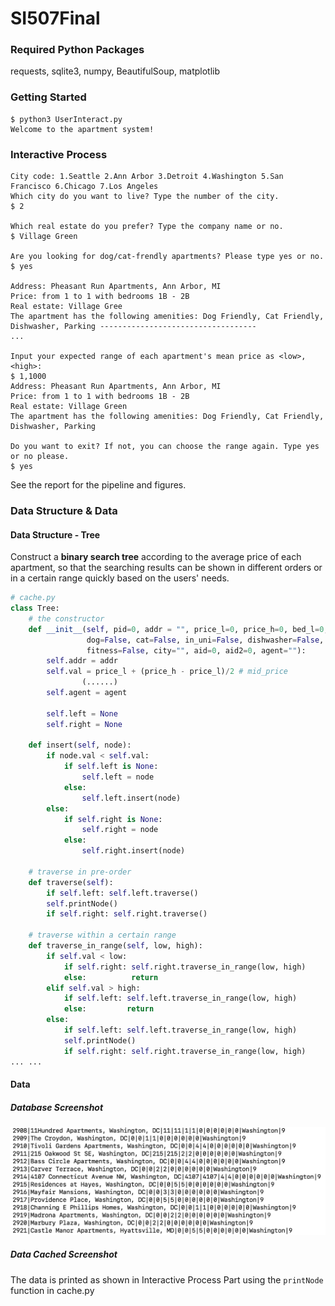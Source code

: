 # SI507Final

### Required Python Packages
requests, sqlite3, numpy, BeautifulSoup, matplotlib

### Getting Started
```
$ python3 UserInteract.py
Welcome to the apartment system!
```

### Interactive Process
```
City code: 1.Seattle 2.Ann Arbor 3.Detroit 4.Washington 5.San Francisco 6.Chicago 7.Los Angeles
Which city do you want to live? Type the number of the city. 
$ 2

Which real estate do you prefer? Type the company name or no.
$ Village Green

Are you looking for dog/cat-frendly apartments? Please type yes or no.
$ yes

Address: Pheasant Run Apartments, Ann Arbor, MI
Price: from 1 to 1 with bedrooms 1B - 2B
Real estate: Village Gree
The apartment has the following amenities: Dog Friendly, Cat Friendly, Dishwasher, Parking -----------------------------------
...

Input your expected range of each apartment's mean price as <low>,<high>:
$ 1,1000
Address: Pheasant Run Apartments, Ann Arbor, MI
Price: from 1 to 1 with bedrooms 1B - 2B
Real estate: Village Green
The apartment has the following amenities: Dog Friendly, Cat Friendly, Dishwasher, Parking

Do you want to exit? If not, you can choose the range again. Type yes or no please.
$ yes
```

See the report for the pipeline and figures.

### Data Structure & Data
#### Data Structure - Tree
Construct a **binary search tree** according to the average price of each apartment, so that the searching results can be shown in different orders or in a certain range quickly based on the users' needs.
```python
# cache.py
class Tree:
	# the constructor
    def __init__(self, pid=0, addr = "", price_l=0, price_h=0, bed_l=0, bed_h=0, 
                 dog=False, cat=False, in_uni=False, dishwasher=False, park=False, 
                 fitness=False, city="", aid=0, aid2=0, agent=""):
        self.addr = addr
        self.val = price_l + (price_h - price_l)/2 # mid_price
				(......)
        self.agent = agent

        self.left = None
        self.right = None
    
    def insert(self, node):
        if node.val < self.val:
            if self.left is None:
                self.left = node
            else:
                self.left.insert(node)
        else:
            if self.right is None:
                self.right = node
            else:
                self.right.insert(node)
		
    # traverse in pre-order
    def traverse(self):
        if self.left: self.left.traverse()
        self.printNode()
        if self.right: self.right.traverse()

    # traverse within a certain range
    def traverse_in_range(self, low, high):
        if self.val < low:
            if self.right: self.right.traverse_in_range(low, high)
            else:          return
        elif self.val > high:
            if self.left: self.left.traverse_in_range(low, high)
            else:         return
        else:
            if self.left: self.left.traverse_in_range(low, high)
            self.printNode()
            if self.right: self.right.traverse_in_range(low, high)
... ...
```
#### Data
##### Database Screenshot
![avatar](https://github.com/Asli926/SI507Final/blob/main/db.png)
##### Data Cached Screenshot
The data is printed as shown in Interactive Process Part using the `printNode` function in cache.py